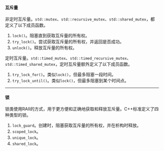 #### 互斥量

非定时互斥量。`std::mutex`、`std::recursive_mutex`、`std::shared_mutex`，都定义了以下成员函数。

1. `lock()`。阻塞直到获取互斥量的所有权。
2. `try_lock()`。尝试获取互斥量的所有权，并返回是否成功。
3. `unlock()`。释放互斥量的所有权。

定时互斥量。`std::timed_mutex`、`std::timed_recursive_mutex`、`std::timed_shared_mutex`，定时互斥量额外定义了以下成员函数。

1. `try_lock_for()`。类似`lock()`，但最多阻塞一段时间。
2. `try_lock_until()`。类似`lock()`，但最多阻塞到某个时间点。

---

#### 锁

锁类使用RAII的方式，用于更方便和正确地获取和释放互斥量。C++标准定义了四种类型的锁。

1. `lock_guard`。创建时，阻塞获取互斥量的所有权，并在析构时释放。
2. `scoped_lock`。
3. `unique_lock`。
4. `shared_lock`。
